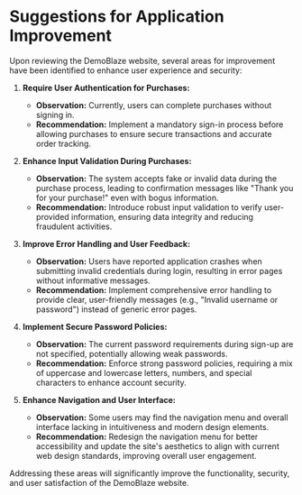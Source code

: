 # Suggestions for Application Improvement
Upon reviewing the DemoBlaze website, several areas for improvement have been identified to enhance user experience and security:

1. **Require User Authentication for Purchases:**
    - **Observation:** Currently, users can complete purchases without signing in.
    - **Recommendation:** Implement a mandatory sign-in process before allowing purchases to ensure secure transactions and accurate order tracking.

2. **Enhance Input Validation During Purchases:**
    - **Observation:** The system accepts fake or invalid data during the purchase process, leading to confirmation messages like "Thank you for your purchase!" even with bogus information.
    - **Recommendation:** Introduce robust input validation to verify user-provided information, ensuring data integrity and reducing fraudulent activities.

3. **Improve Error Handling and User Feedback:**
    - **Observation:** Users have reported application crashes when submitting invalid credentials during login, resulting in error pages without informative messages.
    - **Recommendation:** Implement comprehensive error handling to provide clear, user-friendly messages (e.g., "Invalid username or password") instead of generic error pages.

4. **Implement Secure Password Policies:**
    - **Observation:** The current password requirements during sign-up are not specified, potentially allowing weak passwords.
    - **Recommendation:** Enforce strong password policies, requiring a mix of uppercase and lowercase letters, numbers, and special characters to enhance account security.

5. **Enhance Navigation and User Interface:**
    - **Observation:** Some users may find the navigation menu and overall interface lacking in intuitiveness and modern design elements.
    - **Recommendation:** Redesign the navigation menu for better accessibility and update the site's aesthetics to align with current web design standards, improving overall user engagement.

Addressing these areas will significantly improve the functionality, security, and user satisfaction of the DemoBlaze website. 
